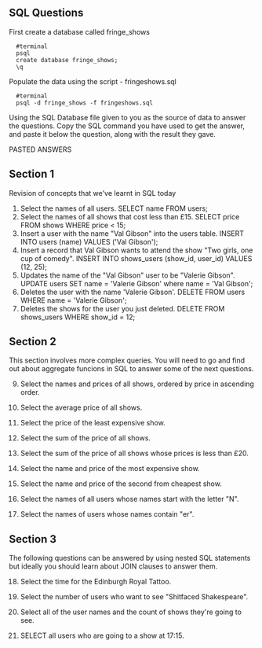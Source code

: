 ## SQL Questions

First create a database called fringe_shows
```
  #terminal
  psql
  create database fringe_shows;
  \q
```

Populate the data using the script - fringeshows.sql
```
  #terminal
  psql -d fringe_shows -f fringeshows.sql
```

Using the SQL Database file given to you as the source of data to answer the questions.  Copy the SQL command you have used to get the answer, and paste it below the question, along with the result they gave.


PASTED ANSWERS

## Section 1

  Revision of concepts that we've learnt in SQL today

  1. Select the names of all users.
  SELECT name FROM users;
  2. Select the names of all shows that cost less than £15.
  SELECT price FROM shows WHERE price < 15;
  3. Insert a user with the name "Val Gibson" into the users table.
  INSERT INTO users (name) VALUES ('Val Gibson');
  4. Insert a record that Val Gibson wants to attend the show "Two girls, one cup of comedy".
  INSERT INTO shows_users (show_id, user_id) VALUES (12, 25);
  5. Updates the name of the "Val Gibson" user to be "Valerie Gibson".
  UPDATE users SET name = 'Valerie Gibson' where name = 'Val Gibson';
  6. Deletes the user with the name 'Valerie Gibson'.
  DELETE FROM users WHERE name = 'Valerie Gibson';
  7. Deletes the shows for the user you just deleted.
  DELETE FROM shows_users WHERE show_id = 12;

## Section 2

  This section involves more complex queries.  You will need to go and find out about aggregate funcions in SQL to answer some of the next questions.

  9. Select the names and prices of all shows, ordered by price in ascending order.

  10. Select the average price of all shows.

  11. Select the price of the least expensive show.

  12. Select the sum of the price of all shows.

  13. Select the sum of the price of all shows whose prices is less than £20.

  14. Select the name and price of the most expensive show.

  15. Select the name and price of the second from cheapest show.

  16. Select the names of all users whose names start with the letter "N".

  17. Select the names of users whose names contain "er".


## Section 3

  The following questions can be answered by using nested SQL statements but ideally you should learn about JOIN clauses to answer them.

  18. Select the time for the Edinburgh Royal Tattoo.

  19. Select the number of users who want to see "Shitfaced Shakespeare".

  20. Select all of the user names and the count of shows they're going to see.

  21. SELECT all users who are going to a show at 17:15.

